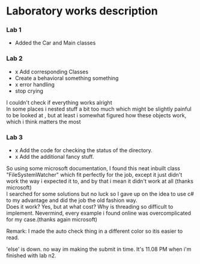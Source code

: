 ﻿# Laboratory works description

### Lab 1

* Added the Car and Main classes 

### Lab 2

* x Add corresponding Classes
* Create a behavioral something something
* x error handling
* stop crying

I couldn't check if everything works alright  
In some places i nested stuff a bit too much which might be slightly painful to be looked at
, but at least i somewhat figured how these objects work, which i think matters the most

### Lab 3

* x Add the code for checking the status of the directory.
* x Add the additional fancy stuff.

So using some microsoft documentation, I found this neat inbuilt class "FileSystemWatcher" which fit perfectly for the job, except it just didn't work the way i expected it to, and by that i mean it didn't work at all (thanks microsoft)  
I searched for some solutions but no luck so I gave up on the idea to use c# to my advantage and did the job the old fashion way.  
Does it work? Yes, but at what cost?
Why is threading so difficult to implement. Nevermind, every example i found online was overcomplicated for my case.(thanks again microsoft)

Remark: I made the auto check thing in a different color so itis easier to read.

'else' is down. no way im making the submit in time. It's 11.08 PM when i'm finished with lab n2.

